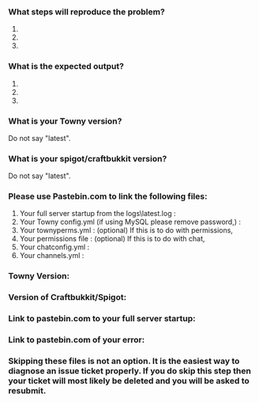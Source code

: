 ### What steps will reproduce the problem?
1.
2.
3.

### What is the expected output?
1.
2.
3.

### What is your Towny version?
Do not say "latest".

### What is your spigot/craftbukkit version?
Do not say "latest".



### Please use Pastebin.com to link the following files:
1. Your full server startup from the logs\latest.log :
2. Your Towny config.yml (if using MySQL please remove password,) :
3. Your townyperms.yml :
(optional) If this is to do with permissions, 
4. Your permissions file :
(optional) If this is to do with chat,
5. Your chatconfig.yml :
6. Your channels.yml :


### Towny Version:

### Version of Craftbukkit/Spigot:

### Link to pastebin.com to your full server startup:

### Link to pastebin.com of your error:

### Skipping these files is not an option. It is the easiest way to diagnose an issue ticket properly. If you do skip this step then your ticket will most likely be deleted and you will be asked to resubmit.